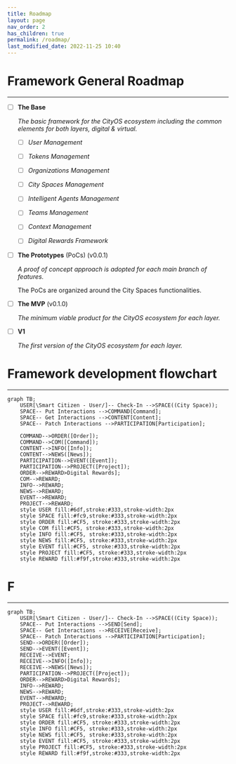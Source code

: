 ```yaml
---
title: Roadmap
layout: page
nav_order: 2
has_children: true
permalink: /roadmap/
last_modified_date: 2022-11-25 10:40
---
```


# Framework General Roadmap

----------------

- [ ] **The Base**

    _The basic framework for the CityOS ecosystem including the common elements for both layers, digital & virtual._

    - [ ] _User Management_
    - [ ] _Tokens Management_
    - [ ] _Organizations Management_
    - [ ] _City Spaces Management_
    - [ ] _Intelligent Agents Management_
    - [ ] _Teams Management_
    - [ ] _Context Management_
    - [ ] _Digital Rewards Framework_



- [ ] **The Prototypes** (PoCs) (v0.0.1)

    _A proof of concept approach is adopted for each main branch of features._

    The PoCs are organized around the City Spaces functionalities.


- [ ] **The MVP** (v0.1.0)

    _The minimum viable product for the CityOS ecosystem for each layer._


- [ ] **V1**
    
    _The first version of the CityOS ecosystem for each layer._


# Framework development flowchart

----------------

```mermaid
graph TB;
    USER[\Smart Citizen - User/]-- Check-In -->SPACE((City Space));
    SPACE-- Put Interactions -->COMMAND[Command];
    SPACE-- Get Interactions -->CONTENT[Content];
    SPACE-- Patch Interactions -->PARTICIPATION[Participation];
    
    COMMAND-->ORDER([Order]);
    COMMAND-->COM([Command]);
    CONTENT-->INFO([Info]);
    CONTENT-->NEWS([News]);
    PARTICIPATION-->EVENT([Event]);
    PARTICIPATION-->PROJECT([Project]);
    ORDER-->REWARD>Digital Rewards];
    COM-->REWARD;
    INFO-->REWARD;
    NEWS-->REWARD;
    EVENT-->REWARD;
    PROJECT-->REWARD;
    style USER fill:#6df,stroke:#333,stroke-width:2px
    style SPACE fill:#fc9,stroke:#333,stroke-width:2px
    style ORDER fill:#CF5, stroke:#333,stroke-width:2px
    style COM fill:#CF5, stroke:#333,stroke-width:2px
    style INFO fill:#CF5, stroke:#333,stroke-width:2px
    style NEWS fill:#CF5, stroke:#333,stroke-width:2px
    style EVENT fill:#CF5, stroke:#333,stroke-width:2px
    style PROJECT fill:#CF5, stroke:#333,stroke-width:2px
    style REWARD fill:#f9f,stroke:#333,stroke-width:2px   
```




# F

----------------

```mermaid
graph TB;
    USER[\Smart Citizen - User/]-- Check-In -->SPACE((City Space));
    SPACE-- Put Interactions -->SEND[Send];
    SPACE-- Get Interactions -->RECEIVE[Receive];
    SPACE-- Patch Interactions -->PARTICIPATION[Participation];
    SEND-->ORDER([Order]);
    SEND-->EVENT([Event]);
    RECEIVE-->EVENT;
    RECEIVE-->INFO([Info]);
    RECEIVE-->NEWS([News]);
    PARTICIPATION-->PROJECT([Project]);
    ORDER-->REWARD>Digital Rewards];
    INFO-->REWARD;
    NEWS-->REWARD;
    EVENT-->REWARD;
    PROJECT-->REWARD;
    style USER fill:#6df,stroke:#333,stroke-width:2px
    style SPACE fill:#fc9,stroke:#333,stroke-width:2px
    style ORDER fill:#CF5, stroke:#333,stroke-width:2px
    style INFO fill:#CF5, stroke:#333,stroke-width:2px
    style NEWS fill:#CF5, stroke:#333,stroke-width:2px
    style EVENT fill:#CF5, stroke:#333,stroke-width:2px
    style PROJECT fill:#CF5, stroke:#333,stroke-width:2px
    style REWARD fill:#f9f,stroke:#333,stroke-width:2px   
```